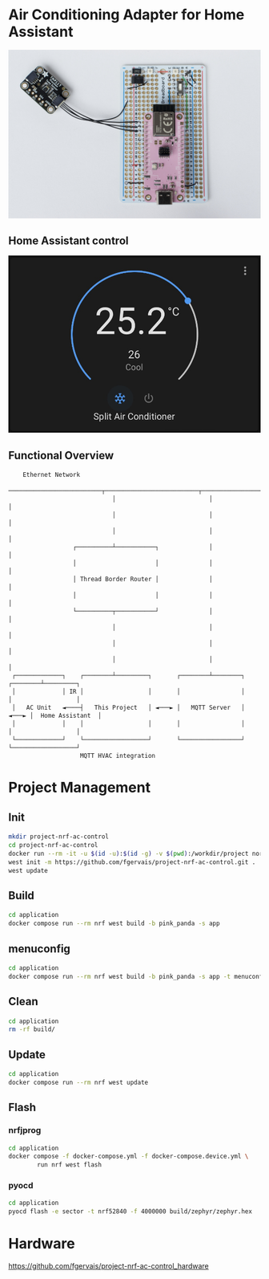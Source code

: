 # Air Conditioning Adapter for Home Assistant

![overview](assets/img/overview.jpg)

## Home Assistant control

![control](assets/img/control.jpg)

## Functional Overview

```
    Ethernet Network
   ──────────────────────────┬──────────────────────────┬─────────────────────────┬────────
                             │                          │                         │
                             │                          │                         │
                             │                          │                         │
                  ┌──────────┴───────────┐              │                         │
                  │                      │              │                         │
                  │ Thread Border Router │              │                         │
                  │                      │              │                         │
                  └──────────┬───────────┘              │                         │
                             │                          │                         │
                             │                          │                         │
                             │                          │                         │
 ┌─────────────┐    ┌────────┴─────────┐       ┌────────┴────────┐       ┌────────┴─────────┐
 │             │ IR │                  │       │                 │       │                  │
 │   AC Unit   ◄────┤   This Project   │ ◄───► │   MQTT Server   │ ◄───► │  Home Assistant  │
 │             │    │                  │       │                 │       │                  │
 └─────────────┘    └──────────────────┘       └─────────────────┘       └──────────────────┘
                    MQTT HVAC integration
```

# Project Management

## Init

```bash
mkdir project-nrf-ac-control
cd project-nrf-ac-control
docker run --rm -it -u $(id -u):$(id -g) -v $(pwd):/workdir/project nordicplayground/nrfconnect-sdk:v2.3-branch bash
west init -m https://github.com/fgervais/project-nrf-ac-control.git .
west update
```

## Build

```bash
cd application
docker compose run --rm nrf west build -b pink_panda -s app
```

## menuconfig

```bash
cd application
docker compose run --rm nrf west build -b pink_panda -s app -t menuconfig
```

## Clean

```bash
cd application
rm -rf build/
```

## Update

```bash
cd application
docker compose run --rm nrf west update
```

## Flash

### nrfjprog
```bash
cd application
docker compose -f docker-compose.yml -f docker-compose.device.yml \
        run nrf west flash
```

### pyocd
```bash
cd application
pyocd flash -e sector -t nrf52840 -f 4000000 build/zephyr/zephyr.hex
```

# Hardware

https://github.com/fgervais/project-nrf-ac-control_hardware
